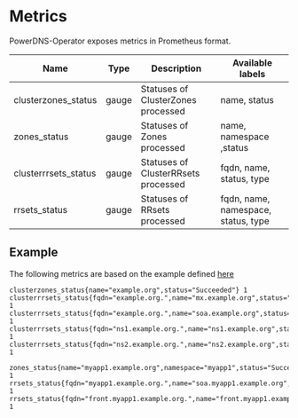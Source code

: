 # Metrics

PowerDNS-Operator exposes metrics in Prometheus format.  

| Name | Type | Description | Available labels |
| ---- | ---- | ----------- | ---------------- |
| clusterzones_status  | gauge | Statuses of ClusterZones processed  | name, status |
| zones_status         | gauge | Statuses of Zones processed         | name, namespace ,status |
| clusterrrsets_status | gauge | Statuses of ClusterRRsets processed | fqdn, name, status, type |
| rrsets_status        | gauge | Statuses of RRsets processed        | fqdn, name, namespace, status, type |

## Example

The following metrics are based on the example defined [here](/introduction/overview/#resource-model)

```
clusterzones_status{name="example.org",status="Succeeded"} 1
clusterrrsets_status{fqdn="example.org.",name="mx.example.org",status="Succeeded",type="MX"} 1
clusterrrsets_status{fqdn="example.org.",name="soa.example.org",status="Succeeded",type="SOA"} 1
clusterrrsets_status{fqdn="ns1.example.org.",name="ns1.example.org",status="Succeeded",type="A"} 1
clusterrrsets_status{fqdn="ns2.example.org.",name="ns2.example.org",status="Succeeded",type="A"} 1

zones_status{name="myapp1.example.org",namespace="myapp1",status="Succeeded"} 1
rrsets_status{fqdn="myapp1.example.org.",name="soa.myapp1.example.org",namespace="myapp1",status="Succeeded",type="SOA"} 1
rrsets_status{fqdn="front.myapp1.example.org.",name="front.myapp1.example.org",namespace="myapp1",status="Succeeded",type="A"} 1
```
